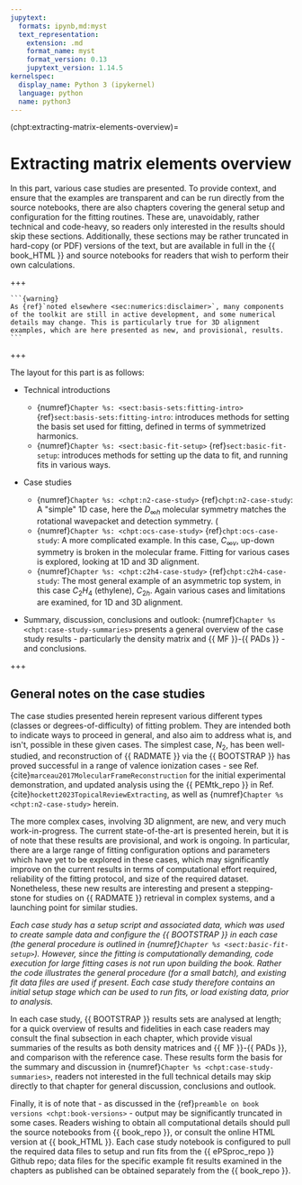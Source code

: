 ```yaml
---
jupytext:
  formats: ipynb,md:myst
  text_representation:
    extension: .md
    format_name: myst
    format_version: 0.13
    jupytext_version: 1.14.5
kernelspec:
  display_name: Python 3 (ipykernel)
  language: python
  name: python3
---
```


(chpt:extracting-matrix-elements-overview)=
# Extracting matrix elements overview

In this part, various case studies are presented. To provide context, and ensure that the examples are transparent and can be run directly from the source notebooks, there are also chapters covering the general setup and configuration for the fitting routines. These are, unavoidably, rather technical and code-heavy, so readers only interested in the results should skip these sections. Additionally, these sections may be rather truncated in hard-copy (or PDF) versions of the text, but are available in full in the {{ book_HTML }} and source notebooks for readers that wish to perform their own calculations.

+++

````{margin}
```{warning}
As {ref}`noted elsewhere <sec:numerics:disclaimer>`, many components of the toolkit are still in active development, and some numerical details may change. This is particularly true for 3D alignment examples, which are here presented as new, and provisional, results.
```
````

+++

The layout for this part is as follows:

- Technical introductions
   - {numref}`Chapter %s: <sect:basis-sets:fitting-intro>` {ref}`sect:basis-sets:fitting-intro`: introduces methods for setting the basis set used for fitting, defined in terms of symmetrized harmonics.
   - {numref}`Chapter %s: <sect:basic-fit-setup>` {ref}`sect:basic-fit-setup`: introduces methods for setting up the data to fit, and running fits in various ways.
   
- Case studies
   - {numref}`Chapter %s: <chpt:n2-case-study>` {ref}`chpt:n2-case-study`: A "simple" 1D case, here the $D_{\infty h}$ molecular symmetry matches the rotational wavepacket and detection symmetry. (
   - {numref}`Chapter %s: <chpt:ocs-case-study>` {ref}`chpt:ocs-case-study`: A more complicated example. In this case, $C_{\infty v}$, up-down symmetry is broken in the molecular frame. Fitting for various cases is explored, looking at 1D and 3D alignment.
   - {numref}`Chapter %s: <chpt:c2h4-case-study>` {ref}`chpt:c2h4-case-study`: The most general example of an asymmetric top system, in this case $C_2H_4$ (ethylene), $C_{2h}$. Again various cases and limitations are examined, for 1D and 3D alignment.
   
- Summary, discussion, conclusions and outlook: {numref}`Chapter %s <chpt:case-study-summaries>` presents a general overview of the case study results - particularly the density matrix and {{ MF }}-{{ PADs }} - and conclusions.

+++

## General notes on the case studies

The case studies presented herein represent various different types (classes or degrees-of-difficulty) of fitting problem. They are intended both to indicate ways to proceed in general, and also aim to address what is, and isn't, possible in these given cases. The simplest case, $N_2$, has been well-studied, and reconstruction of {{ RADMATE }} via the {{ BOOTSTRAP }} has proved successful in a range of valence ionization cases - see Ref. {cite}`marceau2017MolecularFrameReconstruction` for the initial experimental demonstration, and updated analysis using the {{ PEMtk_repo }} in Ref. {cite}`hockett2023TopicalReviewExtracting`, as well as {numref}`Chapter %s <chpt:n2-case-study>` herein.

The more complex cases, involving 3D alignment, are new, and very much work-in-progress. The current state-of-the-art is presented herein, but it is of note that these results are provisional, and work is ongoing. In particular, there are a large range of fitting configuration options and parameters which have yet to be explored in these cases, which may significantly improve on the current results in terms of computational effort required, reliability of the fitting protocol, and size of the required dataset. Nonetheless, these new results are interesting and present a stepping-stone for studies on {{ RADMATE }} retrieval in complex systems, and a launching point for similar studies.

*Each case study has a setup script and associated data, which was used to create sample data and configure the {{ BOOTSTRAP }} in each case (the general procedure is outlined in {numref}`Chapter %s <sect:basic-fit-setup>`). However, since the fitting is computationally demanding, code execution for large fitting cases is not run upon building the book. Rather the code illustrates the general procedure (for a small batch), and existing fit data files are used if present. Each case study therefore contains an initial setup stage which can be used to run fits, or load existing data, prior to analysis.*

In each case study, {{ BOOTSTRAP }} results sets are analysed at length; for a quick overview of results and fidelities in each case readers may consult the final subsection in each chapter, which provide visual summaries of the results as both density matrices and {{ MF }}-{{ PADs }}, and comparison with the reference case. These results form the basis for the summary and discussion in {numref}`Chapter %s <chpt:case-study-summaries>`, readers not interested in the full technical details may skip directly to that chapter for general discussion, conclusions and outlook.

Finally, it is of note that - as discussed in the {ref}`preamble on book versions <chpt:book-versions>` - output may be significantly truncated in some cases. Readers wishing to obtain all computational details should pull the source notebooks from {{ book_repo }}, or consult the online HTML version at {{ book_HTML }}. Each case study notebook is configured to pull the required data files to setup and run fits from the {{ ePSproc_repo }} Github repo; data files for the specific example fit results examined in the chapters as published can be obtained separately from the {{ book_repo }}.

```{code-cell} ipython3

```
